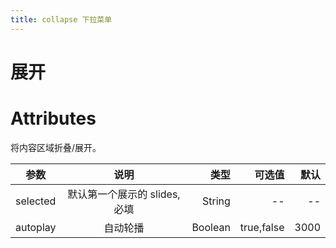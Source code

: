 ```yaml
---
title: collapse 下拉菜单
---
```


# 展开

<ClientOnly>
  <collapse-demo-1></collapse-demo-1>
  <collapse-demo-2></collapse-demo-2>
</ClientOnly>

# Attributes

将内容区域折叠/展开。

| 参数     |             说明             |    类型 |     可选值 | 默认 |
| -------- | :--------------------------: | ------: | ---------: | ---: |
| selected | 默认第一个展示的 slides,必填 |  String |         -- |   -- |
| autoplay |           自动轮播           | Boolean | true,false | 3000 |
